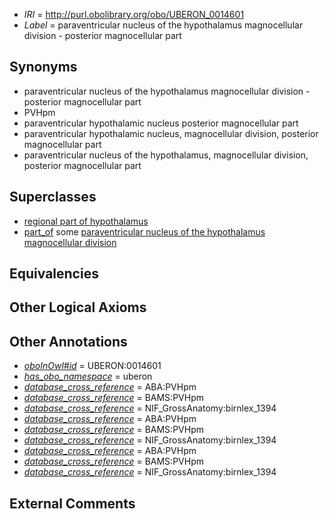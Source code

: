  * *IRI* = http://purl.obolibrary.org/obo/UBERON_0014601
 * *Label* = paraventricular nucleus of the hypothalamus magnocellular division - posterior magnocellular part

## Synonyms

 * paraventricular nucleus of the hypothalamus magnocellular division - posterior magnocellular part
 * PVHpm
 * paraventricular hypothalamic nucleus posterior magnocellular part
 * paraventricular hypothalamic nucleus, magnocellular division, posterior magnocellular part
 * paraventricular nucleus of the hypothalamus, magnocellular division, posterior magnocellular part

## Superclasses

 * [regional part of hypothalamus](../../UBERON/48/UBERON_0003048.md)
 * [part_of](../../BFO/50/BFO_0000050.md) some [paraventricular nucleus of the hypothalamus magnocellular division](../../UBERON/03/UBERON_0014603.md)

## Equivalencies


## Other Logical Axioms


## Other Annotations

 * *[oboInOwl#id](../../id/oboInOwl#id.md)* = UBERON:0014601
 * *[has_obo_namespace](../../ce/oboInOwl#hasOBONamespace.md)* = uberon
 * *[database_cross_reference](../../ef/oboInOwl#hasDbXref.md)* = ABA:PVHpm
 * *[database_cross_reference](../../ef/oboInOwl#hasDbXref.md)* = BAMS:PVHpm
 * *[database_cross_reference](../../ef/oboInOwl#hasDbXref.md)* = NIF_GrossAnatomy:birnlex_1394
 * *[database_cross_reference](../../ef/oboInOwl#hasDbXref.md)* = ABA:PVHpm
 * *[database_cross_reference](../../ef/oboInOwl#hasDbXref.md)* = BAMS:PVHpm
 * *[database_cross_reference](../../ef/oboInOwl#hasDbXref.md)* = NIF_GrossAnatomy:birnlex_1394
 * *[database_cross_reference](../../ef/oboInOwl#hasDbXref.md)* = ABA:PVHpm
 * *[database_cross_reference](../../ef/oboInOwl#hasDbXref.md)* = BAMS:PVHpm
 * *[database_cross_reference](../../ef/oboInOwl#hasDbXref.md)* = NIF_GrossAnatomy:birnlex_1394

## External Comments

